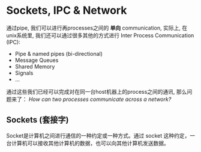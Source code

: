# Sockets, IPC & Network

通过pipe, 我们可以进行再processes之间的 **单向** communication, 实际上, 在unix系统里, 我们还可以通过很多其他的方式进行 Inter Process Communication (IPC):

- Pipe & named pipes (bi-directional)
- Message Queues
- Shared Memory
- Signals
- ...


通过这些我们已经可以完成对在同一台host机器上的process之间的通讯, 那么问题来了：
*How can two processes communicate across a network?*

## Sockets (套接字)

Socket是计算机之间进行通信的一种约定或一种方式。通过 socket 这种约定，一台计算机可以接收其他计算机的数据，也可以向其他计算机发送数据。

